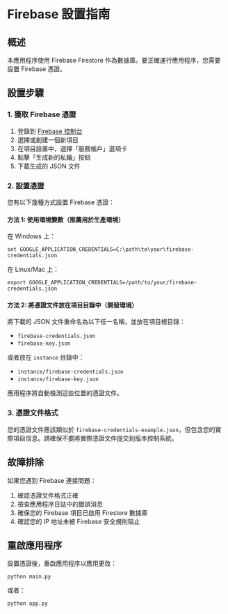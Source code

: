 # Firebase 設置指南

## 概述

本應用程序使用 Firebase Firestore 作為數據庫。要正確運行應用程序，您需要設置 Firebase 憑證。

## 設置步驟

### 1. 獲取 Firebase 憑證

1. 登錄到 [Firebase 控制台](https://console.firebase.google.com/)
2. 選擇或創建一個新項目
3. 在項目設置中，選擇「服務帳戶」選項卡
4. 點擊「生成新的私鑰」按鈕
5. 下載生成的 JSON 文件

### 2. 設置憑證

您有以下幾種方式設置 Firebase 憑證：

#### 方法 1: 使用環境變數（推薦用於生產環境）

在 Windows 上：
```
set GOOGLE_APPLICATION_CREDENTIALS=C:\path\to\your\firebase-credentials.json
```

在 Linux/Mac 上：
```
export GOOGLE_APPLICATION_CREDENTIALS=/path/to/your/firebase-credentials.json
```

#### 方法 2: 將憑證文件放在項目目錄中（開發環境）

將下載的 JSON 文件重命名為以下任一名稱，並放在項目根目錄：
- `firebase-credentials.json`
- `firebase-key.json`

或者放在 `instance` 目錄中：
- `instance/firebase-credentials.json`
- `instance/firebase-key.json`

應用程序將自動檢測這些位置的憑證文件。

### 3. 憑證文件格式

您的憑證文件應該類似於 `firebase-credentials-example.json`，但包含您的實際項目信息。請確保不要將實際憑證文件提交到版本控制系統。

## 故障排除

如果您遇到 Firebase 連接問題：

1. 確認憑證文件格式正確
2. 檢查應用程序日誌中的錯誤消息
3. 確保您的 Firebase 項目已啟用 Firestore 數據庫
4. 確認您的 IP 地址未被 Firebase 安全規則阻止

## 重啟應用程序

設置憑證後，重啟應用程序以應用更改：

```
python main.py
```

或者：

```
python app.py
```